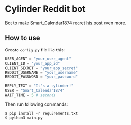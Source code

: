 # Cylinder Reddit bot

Bot to make Smart_Calendar1874 regret [his post](https://www.reddit.com/r/AskReddit/comments/zdv5gv/how_would_you_get_a_small_cylinder_51in_length) even more.

## How to use
Create `config.py` file like this:
```py
USER_AGENT = "your_user_agent"
CLIENT_ID = "your_app_id"
CLIENT_SECRET = "your_app_secret"
REDDIT_USERNAME = "your_username"
REDDIT_PASSWORD = "your_password"

REPLY_TEXT = "It's a cylinder!"
USER = "Smart_Calendar1874"
WAIT_TIME = 5 # seconds 
```

Then run following commands:
```shell
$ pip install -r requirements.txt
$ python3 main.py
```